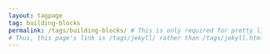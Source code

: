```yaml
---
layout: tagpage
tag: building-blocks
permalink: /tags/building-blocks/ # This is only required for pretty links.
# Thus, this page's link is /tags/jekyll/ rather than /tags/jekyll.html
---
```

